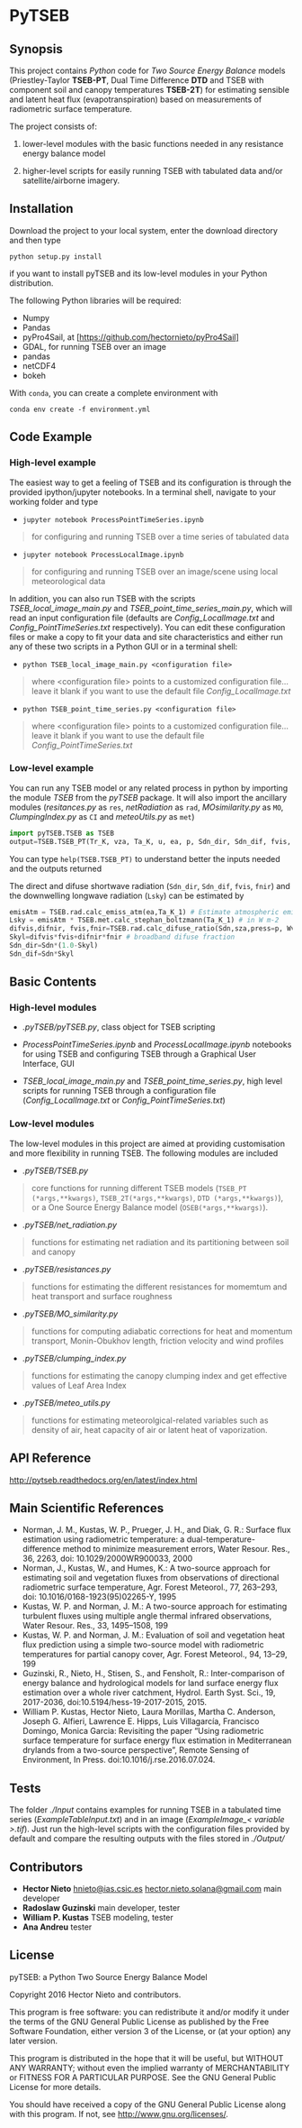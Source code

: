 # PyTSEB

## Synopsis

This project contains *Python* code for *Two Source Energy Balance* models (Priestley-Taylor **TSEB-PT**, 
Dual Time Difference **DTD** and TSEB with component soil and canopy temperatures **TSEB-2T**) 
for estimating sensible and latent heat flux (evapotranspiration) based on measurements of radiometric surface temperature. 

The project consists of: 

1. lower-level modules with the basic functions needed in any resistance energy balance model 

2. higher-level scripts for easily running TSEB with tabulated data and/or satellite/airborne imagery.

## Installation

Download the project to your local system, enter the download directory and then type

`python setup.py install` 

if you want to install pyTSEB and its low-level modules in your Python distribution. 

The following Python libraries will be required:

- Numpy
- Pandas
- pyPro4Sail, at [https://github.com/hectornieto/pyPro4Sail]
- GDAL, for running TSEB over an image
- pandas
- netCDF4
- bokeh

With `conda`, you can create a complete environment with
```
conda env create -f environment.yml
```

## Code Example
### High-level example

The easiest way to get a feeling of TSEB and its configuration is through the provided ipython/jupyter notebooks. 
In a terminal shell, navigate to your working folder and type

- `jupyter notebook ProcessPointTimeSeries.ipynb` 
>for configuring and running TSEB over a time series of tabulated data

- `jupyter notebook ProcessLocalImage.ipynb` 
>for configuring and running TSEB over an image/scene using local meteorological data

In addition, you can also run TSEB with the scripts *TSEB_local_image_main.py* and *TSEB_point_time_series_main.py*, 
which will read an input configuration file (defaults are *Config_LocalImage.txt* and *Config_PointTimeSeries.txt* respectively). 
You can edit these configuration files or make a copy to fit your data and site characteristics and either run any of 
these two scripts in a Python GUI or in a terminal shell:

- `python TSEB_local_image_main.py <configuration file>`
> where \<configuration file> points to a customized configuration file... leave it blank if you want to use the default 
file *Config_LocalImage.txt*

- `python TSEB_point_time_series.py <configuration file>`
> where \<configuration file> points to a customized configuration file... leave it blank if you want to use the default 
file *Config_PointTimeSeries.txt*

### Low-level example
You can run any TSEB model or any related process in python by importing the module *TSEB* from the *pyTSEB* package. 
It will also import the ancillary modules (*resitances.py* as `res`, *netRadiation* as `rad`,
*MOsimilarity.py* as `MO`, *ClumpingIndex.py* as `CI` and *meteoUtils.py* as `met`)

```python
import pyTSEB.TSEB as TSEB 
output=TSEB.TSEB_PT(Tr_K, vza, Ta_K, u, ea, p, Sdn_dir, Sdn_dif, fvis, fnir, sza, Lsky, LAI, hc, emisVeg, emisGrd, spectraVeg, spectraGrd, z_0M, d_0, zu, zt)
```

You can type
`help(TSEB.TSEB_PT)`
to understand better the inputs needed and the outputs returned

The direct and difuse shortwave radiation (`Sdn_dir`, `Sdn_dif`, `fvis`, `fnir`) and the downwelling longwave radiation (`Lsky`) can be estimated by

```python
emisAtm = TSEB.rad.calc_emiss_atm(ea,Ta_K_1) # Estimate atmospheric emissivity from vapour pressure (mb) and air Temperature (K)
Lsky = emisAtm * TSEB.met.calc_stephan_boltzmann(Ta_K_1) # in W m-2
difvis,difnir, fvis,fnir=TSEB.rad.calc_difuse_ratio(Sdn,sza,press=p, Wv=1) # fraction of difuse and PAR/NIR radiation from shortwave irradiance (W m-2, solar zenith angle, atmospheric pressure and precipitable water vapour )
Skyl=difvis*fvis+difnir*fnir # broadband difuse fraction
Sdn_dir=Sdn*(1.0-Skyl)
Sdn_dif=Sdn*Skyl
```
   
## Basic Contents
### High-level modules
- *.pyTSEB/pyTSEB.py*, class object for TSEB scripting

- *ProcessPointTimeSeries.ipynb* and *ProcessLocalImage.ipynb* notebooks for using TSEB and configuring 
TSEB through a Graphical User Interface, GUI

- *TSEB_local_image_main.py* and *TSEB_point_time_series.py*, high level scripts for running TSEB 
through a configuration file (*Config_LocalImage.txt* or *Config_PointTimeSeries.txt*)

### Low-level modules
The low-level modules in this project are aimed at providing customisation and more flexibility in running TSEB. 
The following modules are included

- *.pyTSEB/TSEB.py*
> core functions for running different TSEB models (`TSEB_PT (*args,**kwargs)`, `TSEB_2T(*args,**kwargs)`, 
`DTD (*args,**kwargs)`), or a One Source Energy Balance model (`OSEB(*args,**kwargs)`). 

- *.pyTSEB/net_radiation.py*
> functions for estimating net radiation and its partitioning between soil and canopy

- *.pyTSEB/resistances.py*
> functions for estimating the different resistances for momemtum and heat transport and surface roughness

- *.pyTSEB/MO_similarity.py*
> functions for computing adiabatic corrections for heat and momentum transport, 
Monin-Obukhov length, friction velocity and wind profiles

- *.pyTSEB/clumping_index.py*
> functions for estimating the canopy clumping index and get effective values of Leaf Area Index

- *.pyTSEB/meteo_utils.py*
> functions for estimating meteorolgical-related variables such as density of air, 
heat capacity of air or latent heat of vaporization.

## API Reference
http://pytseb.readthedocs.org/en/latest/index.html

## Main Scientific References
- Norman,  J.  M.,  Kustas,  W.  P.,  Prueger,  J.  H.,  and  Diak,  G.  R.: Surface  flux  estimation  using  radiometric  temperature:  a  dual-temperature-difference method to minimize measurement errors, Water  Resour.  Res.,  36,  2263,  doi: 10.1029/2000WR900033, 2000
- Norman,  J.,  Kustas,  W.,  and  Humes,  K.:  A  two-source  approach for estimating soil and vegetation fluxes from observations of directional radiometric surface temperature, Agr. Forest Meteorol., 77, 263–293, doi: 10.1016/0168-1923(95)02265-Y, 1995
- Kustas, W. P. and Norman, J. M.: A two-source approach for estimating turbulent fluxes using multiple angle thermal infrared observations, Water Resour. Res., 33, 1495–1508, 199
- Kustas,  W.  P.  and  Norman,  J.  M.:  Evaluation  of  soil  and  vegetation heat flux prediction using a simple two-source model with radiometric  temperatures  for  partial  canopy  cover,  Agr.  Forest Meteorol., 94, 13–29, 199
- Guzinski, R., Nieto, H., Stisen, S., and Fensholt, R.: Inter-comparison of energy balance and hydrological models for land surface energy flux estimation over a whole river catchment, Hydrol. Earth Syst. Sci., 19, 2017-2036, doi:10.5194/hess-19-2017-2015, 2015.
- William P. Kustas, Hector Nieto, Laura Morillas, Martha C. Anderson, Joseph G. Alfieri, Lawrence E. Hipps, Luis Villagarcía, Francisco Domingo, Monica Garcia: Revisiting the paper “Using radiometric surface temperature for surface energy flux estimation in Mediterranean drylands from a two-source perspective”, Remote Sensing of Environment, In Press. doi:10.1016/j.rse.2016.07.024.


## Tests
The folder *./Input* contains examples for running TSEB in a tabulated time series (*ExampleTableInput.txt*) 
and in an image (*ExampleImage_\< variable >.tif*). Just run the high-level scripts with the configuration files 
provided by default and compare the resulting outputs with the files stored in *./Output/*

## Contributors
- **Hector Nieto** <hnieto@ias.csic.es> <hector.nieto.solana@gmail.com> main developer
- **Radoslaw Guzinski** main developer, tester
- **William P. Kustas** TSEB modeling, tester 
- **Ana Andreu** tester

## License
pyTSEB: a Python Two Source Energy Balance Model

Copyright 2016 Hector Nieto and contributors.
    
This program is free software: you can redistribute it and/or modify
it under the terms of the GNU General Public License as published by
the Free Software Foundation, either version 3 of the License, or
(at your option) any later version.

This program is distributed in the hope that it will be useful,
but WITHOUT ANY WARRANTY; without even the implied warranty of
MERCHANTABILITY or FITNESS FOR A PARTICULAR PURPOSE.  See the
GNU General Public License for more details.

You should have received a copy of the GNU General Public License
along with this program.  If not, see <http://www.gnu.org/licenses/>.
